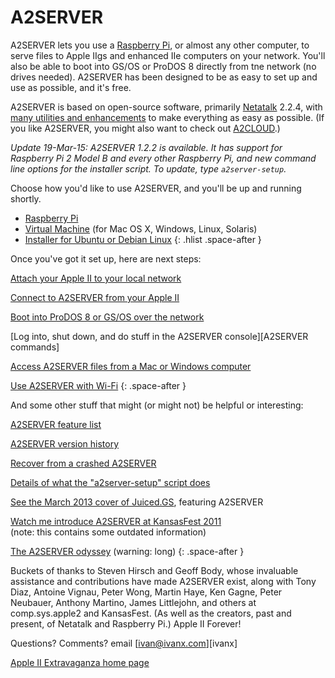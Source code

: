 # A2SERVER

A2SERVER lets you use a [Raspberry Pi][], or almost any other computer, to
serve files to Apple IIgs and enhanced IIe computers on your network. You'll
also be able to boot into GS/OS or ProDOS 8 directly from tne network (no
drives needed). A2SERVER has been designed to be as easy to set up and use as
possible, and it's free.

<!--
A2SERVER is available as a Raspberry Pi installer, or a virtual machine which
runs on Mac OS X, Windows, Linux, or Solaris computers, or as an easy-to-use
installer for Ubuntu or Debian Linux.
-->

 A2SERVER is based on open-source software, primarily [Netatalk][] 2.2.4,
 with [many utilities and enhancements][A2SERVER features] to make
 everything as easy as possible. (If you like A2SERVER, you might also want to
 check out [A2CLOUD][].)

<!--
If you haven't checked out A2SERVER in a while: it now runs on something
small, cheap, and silent, and every common LocalTalk-to-Ethernet bridge now
works easily with a IIgs (as opposed to none previously). And A2SERVER
supports Wi-Fi, and can download and install GS/OS on your network drive for
you. Cool stuff!
-->

*Update 19-Mar-15: A2SERVER 1.2.2 is available. It has support for Raspberry
Pi 2 Model B and every other Raspberry Pi, and new command line options for
the installer script. To update, type `a2server-setup`.*

Choose how you'd like to use A2SERVER, and you'll be up and running shortly.

* [Raspberry Pi][A2SERVER raspberrypi]
* [Virtual Machine][A2SERVER virtualbox] (for Mac OS X, Windows, Linux,
  Solaris)
* [Installer for Ubuntu or Debian Linux][A2SERVER installer]
{: .hlist .space-after }

Once you've got it set up, here are next steps:

[Attach your Apple II to your local network][A2SERVER lan]

[Connect to A2SERVER from your Apple II][A2SERVER howtouse]

[Boot into ProDOS 8 or GS/OS over the network][A2SERVER netboot]

[Log into, shut down, and do stuff in the A2SERVER console][A2SERVER commands]

[Access A2SERVER files from a Mac or Windows computer][A2SERVER access]

[Use A2SERVER with Wi-Fi][A2SERVER wifi]
{: .space-after }

And some other stuff that might (or might not) be helpful or interesting:

[A2SERVER feature list][A2SERVER features]

[A2SERVER version history][A2SERVER changelog]

[Recover from a crashed A2SERVER][A2SERVER recovery]

[Details of what the "a2server-setup" script does][A2SERVER scriptdetails]

[See the March 2013 cover of Juiced.GS][Juiced.GS cover 2013.03], featuring A2SERVER

[Watch me introduce A2SERVER at KansasFest 2011][KFest2011: A2SERVER]  
(note: this contains some outdated information)

[The A2SERVER odyssey][A2SERVER story] (warning: long)
{: .space-after }

Buckets of thanks to Steven Hirsch and Geoff Body, whose invaluable assistance
and contributions have made A2SERVER exist, along with Tony Diaz, Antoine
Vignau, Peter Wong, Martin Haye, Ken Gagne, Peter Neubauer, Anthony Martino,
James Littlejohn, and others at comp.sys.apple2 and KansasFest. (As well as
the creators, past and present, of Netatalk and Raspberry Pi.) Apple II
Forever!

Questions? Comments? email [ivan@ivanx.com][ivanx]

[Apple II Extravaganza home page][Apple II Extravaganza]


[Raspberry Pi]: http://www.raspberrypi.org/
[Netatalk]: http://netatalk.sourceforge.net/
[A2SERVER features]: a2server_features.html
[A2CLOUD]: ../a2cloud/index.html
[A2SERVER raspberrypi]: a2server_raspberrypi.html
[A2SERVER virtualbox]: a2server_virtualbox.html
[A2SERVER installer]: a2server_installer.html
[A2SERVER lan]: a2server_lan.html
[A2SERVER howtouse]: a2server_howtouse.html
[A2SERVER netboot]: a2server_netboot.html
[A2SEERVER commands]: a2server_commands.html
[A2SERVER access]: a2server_access.html
[A2SERVER wifi]: a2server_wifi.html
[A2SERVER features]: a2server_features.html
[A2SERVER changelog]: update/versionhistory.txt
[A2SERVER recovery]: a2server_recovery.html
[A2SERVER scriptdetails]: a2server_scriptdetails.html
[Juiced.GS cover 2013.03]: http://juiced.gs/2013/03/v18i1-now-shipping/
[KFest2011: A2SERVER]: http://www.youtube.com/watch?v=w88NjWRK7Kk
[A2SERVER story]: a2server_story.html
[ivanx.com]: mailto:ivan@ivanx.com
[Apple II Extravaganza]: http://appleii.ivanx.com/
